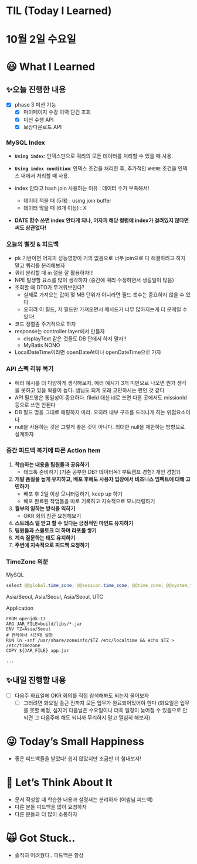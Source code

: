 # TIL (Today I Learned)

# 10월 2일 수요일

# 😃 What I Learned

## ✨오늘 진행한 내용

- [x]  phase 3 미션 기능
    - [x]  마이페이지 수강 이력 단건 조회
    - [x]  미션 수행 API
    - [x]  보상다운로드 API

### MySQL Index

- **`Using index`**: 인덱스만으로 쿼리의 모든 데이터를 처리할 수 있을 때 사용.
- **`Using index condition`**: 인덱스 조건을 처리한 후, 추가적인 `WHERE` 조건을 인덱스 내에서 처리할 때 사용.

- index 안타고 hash join 사용하는 이유 : 데이터 수가 부족해서!
    - 데이터 적을 때 (5개) : using join buffer
    - 데이터 많을 때 (6개 이상) : X

- **DATE 함수 쓰면 index 안타게 되나, 어자피 해당 컬럼에 index가 걸려있지 않다면 써도 상관없다!**

### 오늘의 뻘짓 & 피드백

- pk 기반이면 어자피 성능영향이 거의 없음으로 너무 join으로 다 해결하려고 하지 말고 쿼리를 분리해보자
- 쿼리 분리할 때 in 절을 잘 활용하자!!!
- NPE 발생할 요소를 많이 생각하자 (중간에 쿼리 수정하면서 생길일이 많음)
- 조회할 때 DTO가 무거워보인다?
    - 실제로 가져오는 값이 몇 MB 단위가 아니라면 필드 갯수는 중요하지 않을 수 있다
    - 오히려 이 필드, 저 필드만 가져오면서 메서드가 너무 많아지는게 더 문제일 수 있다!
- 코드 정렬좀 주기적으로 하자
- response는 controller layer에서 만들자
    - displayText 같은 것들도 DB 단에서 하지 말자!!
    - MyBatis NONO
- LocalDateTime이라면 openDateAt이나 openDateTime으로 가자

### API 스펙 리뷰 복기

- 에러 예시를 더 다양하게 생각해보자. 에러 예시가 3개 미만으로 나오면 뭔가 생각을 못하고 있을 확률이 높다. 샘님도 되게 오래 고민하시는 편인 것 같다
- API 필드명은 통일성이 중요하다. fileId 대신 id로 쓰면 다른 곳에서도 missionId 등으로 쓰면 안된다
- DB 필드 명을 그대로 매핑하지 마라. 오히려 내부 구조를 드러나게 하는 위험요소이다
- null을 사용하는 것은 그렇게 좋은 것이 아니다. 최대한 null을 제한하는 방향으로 설계하자

### 중간 피드백 복기에 따른 Action Item

1. **학습하는 내용을 팀원들과 공유하기**
    - 테크톡 준비하기 (기존 공부한 DB? 데이터독? 부트캠프 경험? 개인 경험?)
2. **개발 품질을 높게 유지하고, 배포 후에도 사용자 입장에서 비즈니스 임팩트에 대해 고민하기**
    - 배포 후 2일 이상 모니터링하기, keep up 하기
    - 배포 완료된 작업들을 따로 기록하고 지속적으로 모니터링하기
3. **월부의 일하는 방식을 익히기**
    - OKR 회의 참관 요청해보기
4. **스트레스 덜 받고 할 수 있다는 긍정적인 마인드 유지하기**
5. **팀원들과 스몰토크 더 하며 라포를 쌓기**
6. **계속 질문하는 태도 유지하기**
7. **주변에 지속적으로 피드백 요청하기**

### TimeZone 의문

MySQL

```java
select @@global.time_zone, @@session.time_zone, @@time_zone, @@system_time_zone;
```

Asia/Seoul, Asia/Seoul, Asia/Seoul, UTC

Application

```docker
FROM openjdk:17
ARG JAR_FILE=build/libs/*.jar
ENV TZ=Asia/Seoul
# 컨테이너 시간대 설정
RUN ln -snf /usr/share/zoneinfo/$TZ /etc/localtime && echo $TZ > /etc/timezone 
COPY ${JAR_FILE} app.jar

...
```

## ✨내일 진행할 내용

- [ ]  다음주 화요일에 OKR 회의를 직접 참석해봐도 되는지 물어보자
    - [ ]  그러려면 화요일 출근 전까지 모든 업무가 완료되어있어야 한다 (화요일은 업무를 못할 예정, 심지어 다음날은 수요일이니 더욱 일정이 늦어질 수 있음으로 안되면 그 다음주에 해도 되니까 무리하지 말고 열심히 해보자)

# 😜 Today’s Small Happiness

- 좋은 피드백들을 받았다! 쉽지 않았지만 조금만 더 힘내보자!

# 🧐 Let’s Think About It

- 문서 작성할 때 학습한 내용과 설명서는 분리하자 (어썸님 피드백)
- 다른 분들 피드백을 많이 요청하자
- 다른 분들과 더 많이 소통하자

# 🙀 Got Stuck..

- 솔직히 어려웠다.. 피드백은 항상